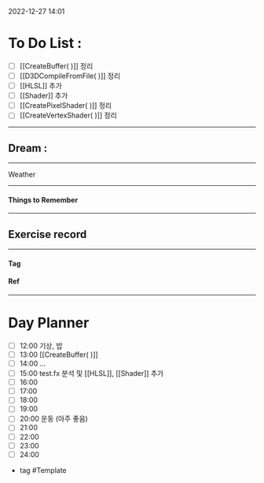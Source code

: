 2022-12-27 14:01

# To Do List :

- [ ] [[CreateBuffer( )]] 정리
- [ ] [[D3DCompileFromFile( )]] 정리
- [ ] [[HLSL]] 추가
- [ ] [[Shader]] 추가
- [ ] [[CreatePixelShader( )]] 정리
- [ ] [[CreateVertexShader( )]] 정리

---

## Dream :

---

Weather

---

#### Things to Remember

---

## Exercise record
---

#### Tag

#### Ref

---

# Day Planner

- [ ] 12:00 기상, 밥
- [ ] 13:00 [[CreateBuffer( )]]
- [ ] 14:00 ...
- [ ] 15:00 test.fx 분석 및 [[HLSL]], [[Shader]] 추가
- [ ] 16:00 
- [ ] 17:00 
- [ ] 18:00 
- [ ] 19:00 
- [ ] 20:00 운동 (아주 좋음)
- [ ] 21:00 
- [ ] 22:00 
- [ ] 23:00 
- [ ] 24:00 

- tag
#Template